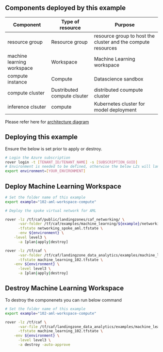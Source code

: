 ## Components deployed by this example

| Component                  | Type of resource            | Purpose                                                      |
|----------------------------|-----------------------------|--------------------------------------------------------------|
| resource group             | Resource group              | resource group to host the cluster and the compute resources |
| machine learning workspace | Workspace                   | Machine Learning workspace                                   |
| compute instance           | Compute                     | Datascience sandbox                                          |
| compute cluster            | Dustributed compute clsuter | distributed coumpute cluster                                 |
| inference clsuter          | compute                     | Kubernetes cluster for model deployment                      |

Please refer here for [architecture diagram](https://github.com/aztfmod/landingzone_data_analytics/tree/0.4/examples/machine_learning)

## Deploying this example

Ensure the below is set prior to apply or destroy.

```bash
# Login the Azure subscription
rover login -t [TENANT_ID/TENANT_NAME] -s [SUBSCRIPTION_GUID]
# Environment is needed to be defined, otherwise the below LZs will land into sandpit which someone else is working on
export environment=[YOUR_ENVIRONMENT]
```

## Deploy Machine Learning Workspace

```bash
# Set the folder name of this example
export example="102-aml-workspace-compute"

# Deploy the spoke virtual network for AML

rover -lz /tf/caf/public/landingzones/caf_networking/ \
      -var-folder /tf/caf/examples/machine_learning/${example}/networking_spoke \
      -tfstate networking_spoke_aml.tfstate \
      -env ${environment} \
	-level level3 \
      -a [plan|apply|destroy]

rover -lz /tf/caf \
      -var-folder /tf/caf/landingzone_data_analytics/examples/machine_learning/${example} \
      -tfstate machine_learning_102.tfstate \
	-env ${environment} \
      -level level3 \
      -a [plan|apply|destroy]
```

## Destroy Machine Learning Workspace

To destroy the componenets you can run below command

```bash
# Set the folder name of this example
export example="102-aml-workspace-compute"

rover -lz /tf/caf \
      -var-file /tf/caf/landingzone_data_analytics/examples/machine_learning/${example} \
      -tfstate machine_learning_102.tfstate \
	-env ${environment} \
      -level level3 \
      -a destroy -auto-approve
```
